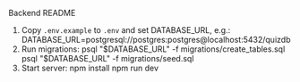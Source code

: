 Backend README

1. Copy `.env.example` to `.env` and set DATABASE_URL, e.g.:
   DATABASE_URL=postgresql://postgres:postgres@localhost:5432/quizdb
2. Run migrations:
   psql "$DATABASE_URL" -f migrations/create_tables.sql
   psql "$DATABASE_URL" -f migrations/seed.sql
3. Start server:
   npm install
   npm run dev
